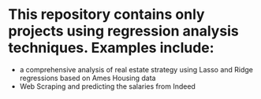 # This repository contains only projects using regression analysis techniques. Examples include:
 - a comprehensive analysis of real estate strategy using Lasso and Ridge regressions based on Ames Housing data
 - Web Scraping and predicting the salaries from Indeed
